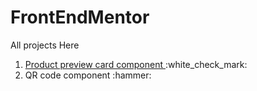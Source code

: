 # FrontEndMentor

All projects Here

<ol>
  <li> <a href="https://front-end-mentor-five-ochre.vercel.app/" target="_blank">Product preview card component </a> :white_check_mark: </li>
  <li> QR code component </a> :hammer: </li>
</ol>
